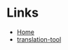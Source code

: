# Links

- [Home](https://medanosol.github.io/)
- [translation-tool](https://medanosol.github.io/translation-tool)
